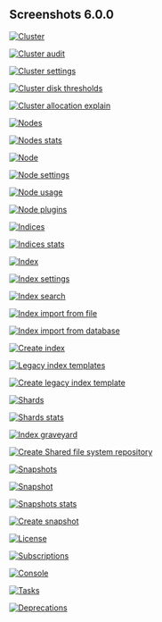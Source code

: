 ## Screenshots 6.0.0

[![Cluster](https://raw.githubusercontent.com/stephanediondev/elasticsearch-admin/main/screenshots/6.0.0/resized/resized-cluster.png)](https://raw.githubusercontent.com/stephanediondev/elasticsearch-admin/main/screenshots/6.0.0/original/original-cluster.png)

[![Cluster audit](https://raw.githubusercontent.com/stephanediondev/elasticsearch-admin/main/screenshots/6.0.0/resized/resized-cluster-audit.png)](https://raw.githubusercontent.com/stephanediondev/elasticsearch-admin/main/screenshots/6.0.0/original/original-cluster-audit.png)

[![Cluster settings](https://raw.githubusercontent.com/stephanediondev/elasticsearch-admin/main/screenshots/6.0.0/resized/resized-cluster-settings.png)](https://raw.githubusercontent.com/stephanediondev/elasticsearch-admin/main/screenshots/6.0.0/original/original-cluster-settings.png)

[![Cluster disk thresholds](https://raw.githubusercontent.com/stephanediondev/elasticsearch-admin/main/screenshots/6.0.0/resized/resized-disk-thresholds.png)](https://raw.githubusercontent.com/stephanediondev/elasticsearch-admin/main/screenshots/6.0.0/original/original-disk-thresholds.png)

[![Cluster allocation explain](https://raw.githubusercontent.com/stephanediondev/elasticsearch-admin/main/screenshots/6.0.0/resized/resized-cluster-allocation-explain.png)](https://raw.githubusercontent.com/stephanediondev/elasticsearch-admin/main/screenshots/6.0.0/original/original-cluster-allocation-explain.png)

[![Nodes](https://raw.githubusercontent.com/stephanediondev/elasticsearch-admin/main/screenshots/6.0.0/resized/resized-nodes.png)](https://raw.githubusercontent.com/stephanediondev/elasticsearch-admin/main/screenshots/6.0.0/original/original-nodes.png)

[![Nodes stats](https://raw.githubusercontent.com/stephanediondev/elasticsearch-admin/main/screenshots/6.0.0/resized/resized-nodes-stats.png)](https://raw.githubusercontent.com/stephanediondev/elasticsearch-admin/main/screenshots/6.0.0/original/original-nodes-stats.png)

[![Node](https://raw.githubusercontent.com/stephanediondev/elasticsearch-admin/main/screenshots/6.0.0/resized/resized-node.png)](https://raw.githubusercontent.com/stephanediondev/elasticsearch-admin/main/screenshots/6.0.0/original/original-node.png)

[![Node settings](https://raw.githubusercontent.com/stephanediondev/elasticsearch-admin/main/screenshots/6.0.0/resized/resized-node-settings.png)](https://raw.githubusercontent.com/stephanediondev/elasticsearch-admin/main/screenshots/6.0.0/original/original-node-settings.png)

[![Node usage](https://raw.githubusercontent.com/stephanediondev/elasticsearch-admin/main/screenshots/6.0.0/resized/resized-node-usage.png)](https://raw.githubusercontent.com/stephanediondev/elasticsearch-admin/main/screenshots/6.0.0/original/original-node-usage.png)

[![Node plugins](https://raw.githubusercontent.com/stephanediondev/elasticsearch-admin/main/screenshots/6.0.0/resized/resized-node-plugins.png)](https://raw.githubusercontent.com/stephanediondev/elasticsearch-admin/main/screenshots/6.0.0/original/original-node-plugins.png)

[![Indices](https://raw.githubusercontent.com/stephanediondev/elasticsearch-admin/main/screenshots/6.0.0/resized/resized-indices.png)](https://raw.githubusercontent.com/stephanediondev/elasticsearch-admin/main/screenshots/6.0.0/original/original-indices.png)

[![Indices stats](https://raw.githubusercontent.com/stephanediondev/elasticsearch-admin/main/screenshots/6.0.0/resized/resized-indices-stats.png)](https://raw.githubusercontent.com/stephanediondev/elasticsearch-admin/main/screenshots/6.0.0/original/original-indices-stats.png)

[![Index](https://raw.githubusercontent.com/stephanediondev/elasticsearch-admin/main/screenshots/6.0.0/resized/resized-index.png)](https://raw.githubusercontent.com/stephanediondev/elasticsearch-admin/main/screenshots/6.0.0/original/original-index.png)

[![Index settings](https://raw.githubusercontent.com/stephanediondev/elasticsearch-admin/main/screenshots/6.0.0/resized/resized-index-settings.png)](https://raw.githubusercontent.com/stephanediondev/elasticsearch-admin/main/screenshots/6.0.0/original/original-index-settings.png)

[![Index search](https://raw.githubusercontent.com/stephanediondev/elasticsearch-admin/main/screenshots/6.0.0/resized/resized-index-search.png)](https://raw.githubusercontent.com/stephanediondev/elasticsearch-admin/main/screenshots/6.0.0/original/original-index-search.png)

[![Index import from file](https://raw.githubusercontent.com/stephanediondev/elasticsearch-admin/main/screenshots/6.0.0/resized/resized-index-file-import.png)](https://raw.githubusercontent.com/stephanediondev/elasticsearch-admin/main/screenshots/6.0.0/original/original-index-file-import.png)

[![Index import from database](https://raw.githubusercontent.com/stephanediondev/elasticsearch-admin/main/screenshots/6.0.0/resized/resized-index-database-import.png)](https://raw.githubusercontent.com/stephanediondev/elasticsearch-admin/main/screenshots/6.0.0/original/original-index-database-import.png)

[![Create index](https://raw.githubusercontent.com/stephanediondev/elasticsearch-admin/main/screenshots/6.0.0/resized/resized-index-create.png)](https://raw.githubusercontent.com/stephanediondev/elasticsearch-admin/main/screenshots/6.0.0/original/original-index-create.png)

[![Legacy index templates](https://raw.githubusercontent.com/stephanediondev/elasticsearch-admin/main/screenshots/6.0.0/resized/resized-index-templates-legacy.png)](https://raw.githubusercontent.com/stephanediondev/elasticsearch-admin/main/screenshots/6.0.0/original/original-index-templates-legacy.png)

[![Create legacy index template](https://raw.githubusercontent.com/stephanediondev/elasticsearch-admin/main/screenshots/6.0.0/resized/resized-index-template-create-legacy.png)](https://raw.githubusercontent.com/stephanediondev/elasticsearch-admin/main/screenshots/6.0.0/original/original-index-template-create-legacy.png)

[![Shards](https://raw.githubusercontent.com/stephanediondev/elasticsearch-admin/main/screenshots/6.0.0/resized/resized-shards.png)](https://raw.githubusercontent.com/stephanediondev/elasticsearch-admin/main/screenshots/6.0.0/original/original-shards.png)

[![Shards stats](https://raw.githubusercontent.com/stephanediondev/elasticsearch-admin/main/screenshots/6.0.0/resized/resized-shards-stats.png)](https://raw.githubusercontent.com/stephanediondev/elasticsearch-admin/main/screenshots/6.0.0/original/original-shards-stats.png)

[![Index graveyard](https://raw.githubusercontent.com/stephanediondev/elasticsearch-admin/main/screenshots/6.0.0/resized/resized-index-graveyard.png)](https://raw.githubusercontent.com/stephanediondev/elasticsearch-admin/main/screenshots/6.0.0/original/original-index-graveyard.png)

[![Create Shared file system repository](https://raw.githubusercontent.com/stephanediondev/elasticsearch-admin/main/screenshots/6.0.0/resized/resized-repository-create-fs.png)](https://raw.githubusercontent.com/stephanediondev/elasticsearch-admin/main/screenshots/6.0.0/original/original-repository-create-fs.png)

[![Snapshots](https://raw.githubusercontent.com/stephanediondev/elasticsearch-admin/main/screenshots/6.0.0/resized/resized-snapshots.png)](https://raw.githubusercontent.com/stephanediondev/elasticsearch-admin/main/screenshots/6.0.0/original/original-snapshots.png)

[![Snapshot](https://raw.githubusercontent.com/stephanediondev/elasticsearch-admin/main/screenshots/6.0.0/resized/resized-snapshot.png)](https://raw.githubusercontent.com/stephanediondev/elasticsearch-admin/main/screenshots/6.0.0/original/original-snapshot.png)

[![Snapshots stats](https://raw.githubusercontent.com/stephanediondev/elasticsearch-admin/main/screenshots/6.0.0/resized/resized-snapshots-stats.png)](https://raw.githubusercontent.com/stephanediondev/elasticsearch-admin/main/screenshots/6.0.0/original/original-snapshots-stats.png)

[![Create snapshot](https://raw.githubusercontent.com/stephanediondev/elasticsearch-admin/main/screenshots/6.0.0/resized/resized-snapshot-create.png)](https://raw.githubusercontent.com/stephanediondev/elasticsearch-admin/main/screenshots/6.0.0/original/original-snapshot-create.png)

[![License](https://raw.githubusercontent.com/stephanediondev/elasticsearch-admin/main/screenshots/6.0.0/resized/resized-license.png)](https://raw.githubusercontent.com/stephanediondev/elasticsearch-admin/main/screenshots/6.0.0/original/original-license.png)

[![Subscriptions](https://raw.githubusercontent.com/stephanediondev/elasticsearch-admin/main/screenshots/6.0.0/resized/resized-subscriptions.png)](https://raw.githubusercontent.com/stephanediondev/elasticsearch-admin/main/screenshots/6.0.0/original/original-subscriptions.png)

[![Console](https://raw.githubusercontent.com/stephanediondev/elasticsearch-admin/main/screenshots/6.0.0/resized/resized-console.png)](https://raw.githubusercontent.com/stephanediondev/elasticsearch-admin/main/screenshots/6.0.0/original/original-console.png)

[![Tasks](https://raw.githubusercontent.com/stephanediondev/elasticsearch-admin/main/screenshots/6.0.0/resized/resized-tasks.png)](https://raw.githubusercontent.com/stephanediondev/elasticsearch-admin/main/screenshots/6.0.0/original/original-tasks.png)

[![Deprecations](https://raw.githubusercontent.com/stephanediondev/elasticsearch-admin/main/screenshots/6.0.0/resized/resized-deprecations.png)](https://raw.githubusercontent.com/stephanediondev/elasticsearch-admin/main/screenshots/6.0.0/original/original-deprecations.png)

